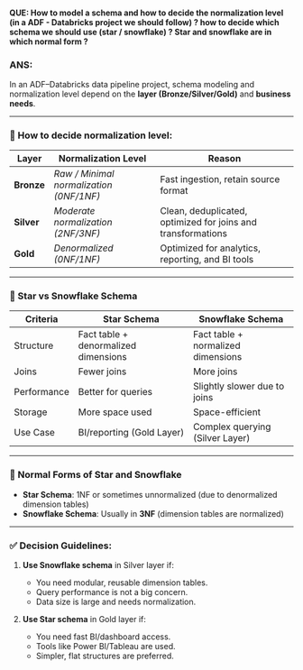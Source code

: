 #### QUE: How to model a schema and how to decide the normalization level (in a ADF - Databricks project we should follow) ? how to decide which schema we should use (star / snowflake) ? Star and snowflake are in which normal form ?

### ANS:

In an ADF–Databricks data pipeline project, schema modeling and normalization level depend on the **layer (Bronze/Silver/Gold)** and **business needs**.

---

### 🔹 How to decide **normalization level**:

| Layer      | Normalization Level                     | Reason                                                       |
| ---------- | --------------------------------------- | ------------------------------------------------------------ |
| **Bronze** | *Raw / Minimal normalization (0NF/1NF)* | Fast ingestion, retain source format                         |
| **Silver** | *Moderate normalization (2NF/3NF)*      | Clean, deduplicated, optimized for joins and transformations |
| **Gold**   | *Denormalized (0NF/1NF)*                | Optimized for analytics, reporting, and BI tools             |

---

### 🔹 Star vs Snowflake Schema

| Criteria    | **Star Schema**                      | **Snowflake Schema**               |
| ----------- | ------------------------------------ | ---------------------------------- |
| Structure   | Fact table + denormalized dimensions | Fact table + normalized dimensions |
| Joins       | Fewer joins                          | More joins                         |
| Performance | Better for queries                   | Slightly slower due to joins       |
| Storage     | More space used                      | Space-efficient                    |
| Use Case    | BI/reporting (Gold Layer)            | Complex querying (Silver Layer)    |

---

### 🔹 Normal Forms of Star and Snowflake

* **Star Schema**: 1NF or sometimes unnormalized (due to denormalized dimension tables)
* **Snowflake Schema**: Usually in **3NF** (dimension tables are normalized)

---

### ✅ Decision Guidelines:

1. **Use Snowflake schema** in Silver layer if:

   * You need modular, reusable dimension tables.
   * Query performance is not a big concern.
   * Data size is large and needs normalization.

2. **Use Star schema** in Gold layer if:

   * You need fast BI/dashboard access.
   * Tools like Power BI/Tableau are used.
   * Simpler, flat structures are preferred.

